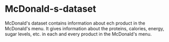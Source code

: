# McDonald-s-dataset
McDonald's dataset contains information about ech product in the McDonald's menu. It gives information about the proteins, calories, energy, sugar levels, etc. in each and every product in the McDonald's menu.
